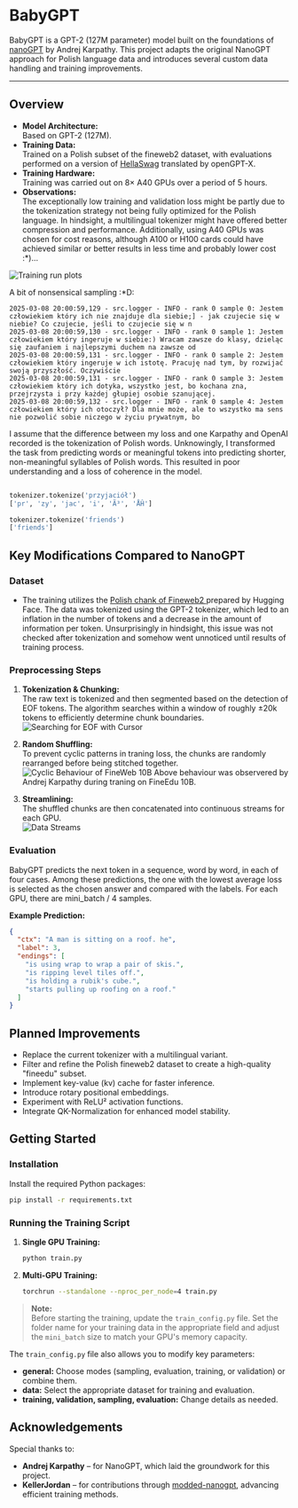 
# BabyGPT

BabyGPT is a GPT-2 (127M parameter) model built on the foundations of [nanoGPT](https://github.com/karpathy/nanoGPT) by Andrej Karpathy. This project adapts the original NanoGPT approach for Polish language data and introduces several custom data handling and training improvements.

---

## Overview

- **Model Architecture:**  
  Based on GPT-2 (127M).  
- **Training Data:**  
  Trained on a Polish subset of the fineweb2 dataset, with evaluations performed on a version of [HellaSwag](https://arxiv.org/abs/2410.08928) translated by openGPT-X.
- **Training Hardware:**  
  Training was carried out on 8× A40 GPUs over a period of 5 hours.
- **Observations:**  
  The exceptionally low training and validation loss might be partly due to the tokenization strategy not being fully optimized for the Polish language. In hindsight, a multilingual tokenizer might have offered better compression and performance. Additionally, using A40 GPUs was chosen for cost reasons, although A100 or H100 cards could have achieved similar or better results in less time and probably lower cost :*)...

![Training run plots](https://github.com/user-attachments/assets/2d227e5c-dd4d-43a1-bf3d-8e42935216a5)

A bit of nonsensical sampling :*D:
```text
2025-03-08 20:00:59,129 - src.logger - INFO - rank 0 sample 0: Jestem człowiekiem który ich nie znajduje dla siebie;] - jak czujecie się w niebie? Co czujecie, jeśli to czujecie się w n
2025-03-08 20:00:59,130 - src.logger - INFO - rank 0 sample 1: Jestem człowiekiem który ingeruje w siebie:) Wracam zawsze do klasy, dzieląc się zaufaniem i najlepszymi duchem na zawsze od
2025-03-08 20:00:59,131 - src.logger - INFO - rank 0 sample 2: Jestem człowiekiem który ingeruje w ich istotę. Pracuję nad tym, by rozwijać swoją przyszłość. Oczywiście
2025-03-08 20:00:59,131 - src.logger - INFO - rank 0 sample 3: Jestem człowiekiem który ich dotyka, wszystko jest, bo kochana zna, przejrzysta i przy każdej głupiej osobie szanującej.
2025-03-08 20:00:59,132 - src.logger - INFO - rank 0 sample 4: Jestem człowiekiem który ich otoczył? Dla mnie może, ale to wszystko ma sens nie pozwolić sobie niczego w życiu prywatnym, bo
```


I assume that the difference between my loss and one Karpathy and OpenAI recorded is the tokenization of Polish words. Unknowingly, I transformed the task from predicting words or meaningful tokens into predicting shorter, non-meaningful syllables of Polish words. This resulted in poor understanding and a loss of coherence in the model.

```python

tokenizer.tokenize('przyjaciół')
['pr', 'zy', 'jac', 'i', 'Ã³', 'ÅĤ']

tokenizer.tokenize('friends')
['friends']
```

## Key Modifications Compared to NanoGPT


### Dataset
- The training utilizes the [Polish chank of Fineweb2 ](https://huggingface.co/datasets/HuggingFaceFW/fineweb-2) prepared by Hugging Face. The data was tokenized using the GPT-2 tokenizer, which led to an inflation in the number of tokens and a decrease in the amount of information per token. Unsurprisingly in hindsight, this issue was not checked after tokenization and somehow went unnoticed until results of training process.


### Preprocessing Steps
1. **Tokenization & Chunking:**  
   The raw text is tokenized and then segmented based on the detection of EOF tokens. The algorithm searches within a window of roughly ±20k tokens to efficiently determine chunk boundaries.  
   ![Searching for EOF with Cursor](https://github.com/user-attachments/assets/ae086ce9-3706-4b72-9a21-546dca585bbb)

2. **Random Shuffling:**  
   To prevent cyclic patterns in traning loss, the chunks are randomly rearranged before being stitched together. 
   ![Cyclic Behaviour of FineWeb 10B](https://github.com/user-attachments/assets/42c3391f-cd66-47b1-97d8-c6eb7ce14f86)
   Above behaviour was observered by Andrej Karpathy during traning on FineEdu 10B.  

3. **Streamlining:**  
   The shuffled chunks are then concatenated into continuous streams for each GPU.  
   ![Data Streams](https://github.com/user-attachments/assets/45fd8109-6356-44dc-a421-2cca32dff8c8)

### Evaluation
BabyGPT predicts the next token in a sequence, word by word, in each of four cases. Among these predictions, the one with the lowest average loss is selected as the chosen answer and compared with the labels. For each GPU, there are mini_batch / 4 samples.

**Example Prediction:**
```json
{
  "ctx": "A man is sitting on a roof. he",
  "label": 3,
  "endings": [
    "is using wrap to wrap a pair of skis.",
    "is ripping level tiles off.",
    "is holding a rubik's cube.",
    "starts pulling up roofing on a roof."
  ]
}
```



## Planned Improvements

- Replace the current tokenizer with a multilingual variant.
- Filter and refine the Polish fineweb2 dataset to create a high-quality "fineedu" subset.
- Implement key-value (kv) cache for faster inference.
- Introduce rotary positional embeddings.
- Experiment with ReLU² activation functions.
- Integrate QK-Normalization for enhanced model stability.



## Getting Started

### Installation

Install the required Python packages:
```bash
pip install -r requirements.txt
```

### Running the Training Script

1. **Single GPU Training:**
   ```bash
   python train.py
   ```

2. **Multi-GPU Training:**
   ```bash
   torchrun --standalone --nproc_per_node=4 train.py
   ```

> **Note:**  
> Before starting the training, update the `train_config.py` file. Set the folder name for your training data in the appropriate field and adjust the `mini_batch` size to match your GPU's memory capacity.

The `train_config.py` file also allows you to modify key parameters:
- **general:** Choose modes (sampling, evaluation, training, or validation) or combine them.
- **data:** Select the appropriate dataset for training and evaluation.
- **training, validation, sampling, evaluation:** Change details as needed.



## Acknowledgements

Special thanks to:
- **Andrej Karpathy** – for NanoGPT, which laid the groundwork for this project.
- **KellerJordan** – for contributions through [modded-nanogpt](https://github.com/KellerJordan/modded-nanogpt), advancing efficient training methods.


